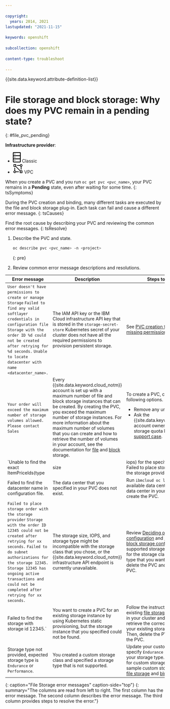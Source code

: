 ```yaml
---

copyright: 
  years: 2014, 2021
lastupdated: "2021-11-15"

keywords: openshift

subcollection: openshift

content-type: troubleshoot

---
```



{{site.data.keyword.attribute-definition-list}}


# File storage and block storage: Why does my PVC remain in a pending state?
{: #file_pvc_pending}

**Infrastructure provider**:
* ![Classic infrastructure provider icon.](images/icon-classic-2.svg) Classic
* ![VPC infrastructure provider icon.](images/icon-vpc-2.svg) VPC


When you create a PVC and you run `oc get pvc <pvc_name>`, your PVC remains in a **Pending** state, even after waiting for some time.
{: tsSymptoms}


During the PVC creation and binding, many different tasks are executed by the file and block storage plug-in. Each task can fail and cause a different error message.
{: tsCauses}


Find the root cause by describing your PVC and reviewing the common error messages.
{: tsResolve}

1. Describe the PVC and state.
    ```sh
    oc describe pvc <pvc_name> -n <project>
    ```
    {: pre}

2. Review common error message descriptions and resolutions.

| Error message | Description | Steps to resolve |
| --- | --- | --- |
| `User doesn't have permissions to create or manage Storage` `Failed to find any valid softlayer credentials in configuration file` `Storage with the order ID %d could not be created after retrying for %d seconds.` `Unable to locate datacenter with name <datacenter_name>.` | The IAM API key or the IBM Cloud infrastructure API key that is stored in the `storage-secret-store` Kubernetes secret of your cluster does not have all the required permissions to provision persistent storage. | See [PVC creation fails because of missing permissions](/docs/containers?topic=containers-missing_permissions). |
| `Your order will exceed the maximum number of storage volumes allowed. Please contact Sales` | Every {{site.data.keyword.cloud_notm}} account is set up with a maximum number of file and block storage instances that can be created. By creating the PVC, you exceed the maximum number of storage instances. For more information about the maximum number of volumes that you can create and how to retrieve the number of volumes in your account, see the documentation for [file](/docs/FileStorage?topic=FileStorage-managinglimits) and [block](/docs/BlockStorage?topic=BlockStorage-managingstoragelimits) storage. | To create a PVC, choose from the following options. <ul><li>Remove any unused PVCs.</li><li>Ask the {{site.data.keyword.cloud_notm}} account owner to increase your storage quota by <a href="/docs/get-support?topic=get-support-using-avatar">opening a support case</a>.</li></ul> |
| `Unable to find the exact ItemPriceIds(type|size|iops) for the specified storage` `Failed to place storage order with the storage provider` | The storage size and IOPS that you specified in your PVC are not supported by the storage type that you chose and cannot be used with the specified storage class. | Review [Deciding on the file storage configuration](/docs/openshift?topic=openshift-file_storage#file_predefined_storageclass) and [Deciding on the block storage configuration](/docs/openshift?topic=openshift-block_storage#block_predefined_storageclass) to find supported storage sizes and IOPS for the storage class that you want to use. Correct the size and IOPS, and re-create the PVC. |
| Failed to find the datacenter name in configuration file. | The data center that you specified in your PVC does not exist. | Run `ibmcloud oc locations` to list available data centers. Correct the data center in your PVC and re-create the PVC. |
| `Failed to place storage order with the storage provider` `Storage with the order ID 12345 could not be created after retrying for xx seconds.` `Failed to do subnet authorizations for the storage 12345.` `Storage 12345 has ongoing active transactions and could not be completed after retrying for xx seconds.` | The storage size, IOPS, and storage type might be incompatible with the storage class that you chose, or the {{site.data.keyword.cloud_notm}} infrastructure API endpoint is currently unavailable. | Review [Deciding on the file storage configuration](/docs/openshift?topic=openshift-file_storage#file_predefined_storageclass) and [Deciding on the block storage configuration](/docs/openshift?topic=openshift-block_storage#block_predefined_storageclass) to find supported storage sizes and IOPS for the storage class and storage type that you want to use. Then, delete the PVC and re-create the PVC. |
| Failed to find the storage with storage id 12345.` | You want to create a PVC for an existing storage instance by using Kubernetes static provisioning, but the storage instance that you specified could not be found. | Follow the instructions to provision existing [file storage](/docs/openshift?topic=openshift-file_storage#existing_file) or [block storage](/docs/openshift?topic=openshift-block_storage#existing_block) in your cluster and make sure to retrieve the correct information for your existing storage instance. Then, delete the PVC and re-create the PVC. |
| Storage type not provided, expected storage type is `Endurance` or `Performance`. | You created a custom storage class and specified a storage type that is not supported. | Update your custom storage class to specify `Endurance` or `Performance` as your storage type. To find examples for custom storage classes, see the sample custom storage classes for [file storage](/docs/openshift?topic=openshift-file_storage#file_custom_storageclass) and [block storage](/docs/openshift?topic=openshift-block_storage#block_custom_storageclass). | 
{: caption="File Storage error messages" caption-side="top"}
{: summary="The columns are read from left to right. The first column has the error message. The second column describes the error message. The third column provides steps to resolve the error."}







